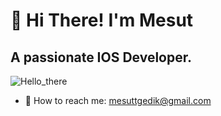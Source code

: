 
  
# 👋 Hi There! I'm Mesut

## A passionate IOS Developer.
![Hello_there](https://github.com/mesutgdk/mesutgdk/assets/112901255/51016b24-5932-4e83-bd3f-f879a33ad449)


- 📡 How to reach me: mesuttgedik@gmail.com


<!--
**mesutgdk/mesutgdk** is a ✨ _special_ ✨ repository because its `README.md` (this file) appears on your GitHub profile.

Here are some ideas to get you started:

- 🔭 I’m currently working on ...
- 🌱 I’m currently learning ...
- 👯 I’m looking to collaborate on ...
- 🤔 I’m looking for help with ...
- 💬 Ask me about ...
- 📫 How to reach me: ...
- 😄 Pronouns: ...
- ⚡ Fun fact: ...
-->
